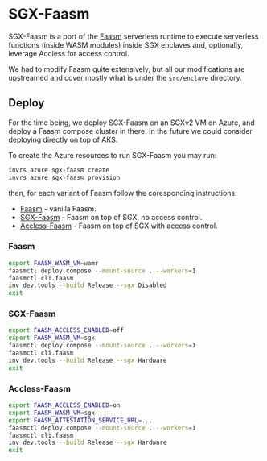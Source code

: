 # SGX-Faasm

SGX-Faasm is a port of the [Faasm](https://github.com/faasm/faasm) serverless
runtime to execute serverless functions (inside WASM modules) inside SGX
enclaves and, optionally, leverage Accless for access control.

We had to modify Faasm quite extensively, but all our modifications are
upstreamed and cover mostly what is under the `src/enclave` directory.

## Deploy

For the time being, we deploy SGX-Faasm on an SGXv2 VM on Azure, and deploy
a Faasm compose cluster in there. In the future we could consider deploying
directly on top of AKS.

To create the Azure resources to run SGX-Faasm you may run:

```bash
invrs azure sgx-faasm create
invrs azure sgx-faasm provision
```

then, for each variant of Faasm follow the coresponding instructions:
* [Faasm](#faasm) - vanilla  Faasm.
* [SGX-Faasm](#sgx-faasm) - Faasm on top of SGX, no access control.
* [Accless-Faasm](#sgx-faasm) - Faasm on top of SGX with access control.

### Faasm

```bash
export FAASM_WASM_VM=wamr
faasmctl deploy.compose --mount-source . --workers=1
faasmctl cli.faasm
inv dev.tools --build Release --sgx Disabled
exit
```

### SGX-Faasm

```bash
export FAASM_ACCLESS_ENABLED=off
export FAASM_WASM_VM=sgx
faasmctl deploy.compose --mount-source . --workers=1
faasmctl cli.faasm
inv dev.tools --build Release --sgx Hardware
exit
```

### Accless-Faasm

```bash
export FAASM_ACCLESS_ENABLED=on
export FAASM_WASM_VM=sgx
export FAASM_ATTESTATION_SERVICE_URL=...
faasmctl deploy.compose --mount-source . --workers=1
faasmctl cli.faasm
inv dev.tools --build Release --sgx Hardware
exit
```
